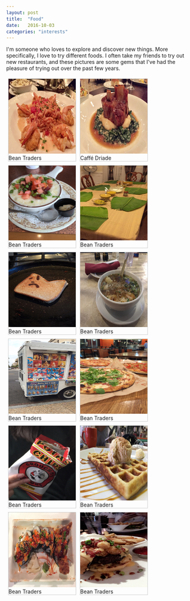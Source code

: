 ```yaml
---
layout: post
title:  "Food"
date:   2016-10-03
categories: "interests"
---
```

I'm someone who loves to explore and discover new things. More specifically, I love to try different foods. I often take my friends to try out new restaurants, and these pictures are some gems that I've had the pleasure of trying out over the past few years.

<html>
<head>
<style>
div.img {
	margin: 5px;
	border: 1px solid #ccc;
	float: left;
	width: 180px;
}

div.img:hover {
	border: 1px solid #777;
}

div.img img {
	width: 100%;
	height: auto;
}

div.desc {
	padding: 15px;
	text-align: center;
}
</style>
</head>

<body>

<div class = "img">
	<a target = "_blank" href="/FFullSizeRender-1.jpg">
		<img src="/FFullSizeRender-1.jpg" width = "300" height = "200">
	</a>
	<div class="desc"> Bean Traders </div>
</div>

<div class = "img">
	<a target = "_blank" href="/FFullSizeRender-2.jpg">
		<img src="/FFullSizeRender-2.jpg" width = "300" height = "200">
	</a>
	<div class="desc"> Caffé Driade </div>
</div>

<div class = "img">
	<a target = "_blank" href="/FIMG_0002.jpg">
		<img src="/FIMG_0002.jpg" width = "300" height = "200">
	</a>
	<div class="desc"> Bean Traders </div>
</div>

<div class = "img">
	<a target = "_blank" href="/FIMG_0024.jpg">
		<img src="/FIMG_0024.jpg" width = "300" height = "200">
	</a>
	<div class="desc"> Bean Traders </div>
</div>

<div class = "img">
	<a target = "_blank" href="/FIMG_0030.jpg">
		<img src="/FIMG_0030.jpg" width = "300" height = "200">
	</a>
	<div class="desc"> Bean Traders </div>
</div>

<div class = "img">
	<a target = "_blank" href="/FIMG_0427.jpg">
		<img src="/FIMG_0427.jpg" width = "300" height = "200">
	</a>
	<div class="desc"> Bean Traders </div>
</div>

<div class = "img">
	<a target = "_blank" href="/FIMG_0585.jpg">
		<img src="/FIMG_0585.jpg" width = "300" height = "200">
	</a>
	<div class="desc"> Bean Traders </div>
</div>

<div class = "img">
	<a target = "_blank" href="/FIMG_0749.jpg">
		<img src="/FIMG_0749.jpg" width = "300" height = "200">
	</a>
	<div class="desc"> Bean Traders </div>
</div>

<div class = "img">
	<a target = "_blank" href="/FIMG_0806.jpg">
		<img src="/FIMG_0806.jpg" width = "300" height = "200">
	</a>
	<div class="desc"> Bean Traders </div>
</div>

<div class = "img">
	<a target = "_blank" href="/FIMG_0820.jpg">
		<img src="/FIMG_0820.jpg" width = "300" height = "200">
	</a>
	<div class="desc"> Bean Traders </div>
</div>

<div class = "img">
	<a target = "_blank" href="/FIMG_1020.jpg">
		<img src="/FIMG_1020.jpg" width = "300" height = "200">
	</a>
	<div class="desc"> Bean Traders </div>
</div>

<div class = "img">
	<a target = "_blank" href="/FIMG_1527.jpg">
		<img src="/FIMG_1527.jpg" width = "300" height = "200">
	</a>
	<div class="desc"> Bean Traders </div>
</div>

</body>
</html>
